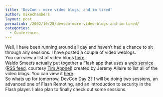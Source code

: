 ```yaml
---
title: 'DevCon : more video blogs, and im tired'
author: mikechambers
layout: post
permalink: /2002/10/28/devcon-more-video-blogs-and-im-tired/
categories:
  - Conferences
---
```



Well, I have been running around all day and haven&#8217;t had a chance to sit through any sessions. I have posted a couple of video weblogs.  
You can view a list of video blogs [here][1].  
Waldo Smeets actually put together a Flash app that uses a [web service][2] ([RSS feed][3], courtesy [Tim Appnel][4]) created by Jeremy Allaire to list all of the video blogs. You can view it [here][5].  
So whats up for tomorrow, DevCon Day 2? I will be doing two sessions, an advanced one of Flash Remoting, and an introduction to security in the Flash player. I also plan to finally check out some sessions.

 [1]: http://bilbo.macromedia.com/devconblog/blogitems.cfm
 [2]: http://bilbo.macromedia.com/devconblog/activeblogs.cfc?wsdl
 [3]: http://www.mplode.com/tima/xml/macromediadevcon2k2.xml
 [4]: http://tima.mplode.com/
 [5]: http://www.waldosmeets.com/2002_10_01_archive.php#83672161